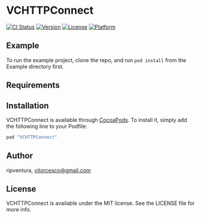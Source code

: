 # VCHTTPConnect

[![CI Status](http://img.shields.io/travis/ripventura/VCHTTPConnect.svg?style=flat)](https://travis-ci.org/ripventura/VCHTTPConnect)
[![Version](https://img.shields.io/cocoapods/v/VCHTTPConnect.svg?style=flat)](http://cocoapods.org/pods/VCHTTPConnect)
[![License](https://img.shields.io/cocoapods/l/VCHTTPConnect.svg?style=flat)](http://cocoapods.org/pods/VCHTTPConnect)
[![Platform](https://img.shields.io/cocoapods/p/VCHTTPConnect.svg?style=flat)](http://cocoapods.org/pods/VCHTTPConnect)

## Example

To run the example project, clone the repo, and run `pod install` from the Example directory first.

## Requirements

## Installation

VCHTTPConnect is available through [CocoaPods](http://cocoapods.org). To install
it, simply add the following line to your Podfile:

```ruby
pod "VCHTTPConnect"
```

## Author

ripventura, vitorcesco@gmail.com

## License

VCHTTPConnect is available under the MIT license. See the LICENSE file for more info.
